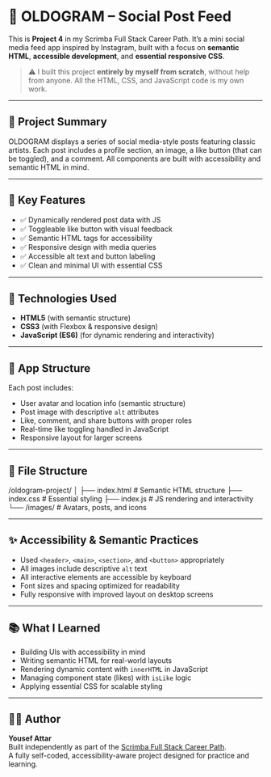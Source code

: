# 📸 OLDOGRAM – Social Post Feed

This is **Project 4** in my Scrimba Full Stack Career Path. It’s a mini social media feed app inspired by Instagram, built with a focus on **semantic HTML**, **accessible development**, and **essential responsive CSS**.

> ⚠️ I built this project **entirely by myself from scratch**, without help from anyone. All the HTML, CSS, and JavaScript code is my own work.

---

## 🧠 Project Summary

OLDOGRAM displays a series of social media-style posts featuring classic artists. Each post includes a profile section, an image, a like button (that can be toggled), and a comment. All components are built with accessibility and semantic HTML in mind.

---

## 🎯 Key Features

- ✅ Dynamically rendered post data with JS  
- ✅ Toggleable like button with visual feedback  
- ✅ Semantic HTML tags for accessibility  
- ✅ Responsive design with media queries  
- ✅ Accessible alt text and button labeling  
- ✅ Clean and minimal UI with essential CSS

---

## 🧰 Technologies Used

- **HTML5** (with semantic structure)
- **CSS3** (with Flexbox & responsive design)
- **JavaScript (ES6)** (for dynamic rendering and interactivity)

---

## 🧩 App Structure

Each post includes:
- User avatar and location info (semantic structure)
- Post image with descriptive `alt` attributes
- Like, comment, and share buttons with proper roles
- Real-time like toggling handled in JavaScript
- Responsive layout for larger screens

---

## 📁 File Structure

/oldogram-project/
│
├── index.html # Semantic HTML structure
├── index.css # Essential styling
├── index.js # JS rendering and interactivity
└── /images/ # Avatars, posts, and icons

---

## ✨ Accessibility & Semantic Practices

- Used `<header>`, `<main>`, `<section>`, and `<button>` appropriately  
- All images include descriptive `alt` text  
- All interactive elements are accessible by keyboard  
- Font sizes and spacing optimized for readability  
- Fully responsive with improved layout on desktop screens

---

## 📚 What I Learned

- Building UIs with accessibility in mind  
- Writing semantic HTML for real-world layouts  
- Rendering dynamic content with `innerHTML` in JavaScript  
- Managing component state (likes) with `isLike` logic  
- Applying essential CSS for scalable styling

---

## 👨‍💻 Author

**Yousef Attar**  
Built independently as part of the [Scrimba Full Stack Career Path](https://scrimba.com/learn/fullstack).  
A fully self-coded, accessibility-aware project designed for practice and learning.

